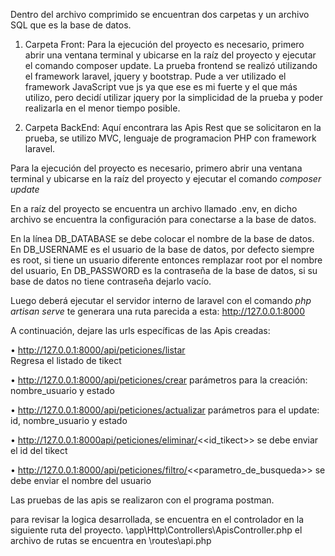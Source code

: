 Dentro del archivo comprimido se encuentran dos carpetas y un archivo SQL que es la base de datos.

1) Carpeta Front:
Para la ejecución del proyecto es necesario, primero abrir una ventana terminal y ubicarse en la raíz del proyecto y ejecutar el comando composer update. 
La prueba frontend se realizó utilizando el framework laravel, jquery y bootstrap. Pude a ver utilizado el framework JavaScript vue js ya que ese es mi fuerte y el que más utilizo, pero decidí utilizar jquery por la simplicidad de la prueba y poder realizarla en el menor tiempo posible.

2) Carpeta BackEnd:
Aquí encontrara las Apis Rest que se solicitaron en la prueba, se utilizo MVC, lenguaje de programacion PHP con framework laravel.

Para la ejecución del proyecto es necesario, primero abrir una ventana terminal y ubicarse en la raíz del proyecto y ejecutar el comando *composer update* 

En a raíz del proyecto se encuentra un archivo llamado .env, en dicho archivo se encuentra la configuración para conectarse a la base de datos.

En la línea DB_DATABASE se debe colocar el nombre de la base de datos.
En DB_USERNAME es el usuario de la base de datos, por defecto siempre es root, si tiene un usuario diferente entonces remplazar root por el nombre del usuario,
En DB_PASSWORD es la contraseña de la base de datos, si su base de datos no tiene contraseña dejarlo vacío. 

Luego deberá ejecutar el servidor interno de laravel con el comando *php artisan serve* 
te generara una ruta parecida a esta: http://127.0.0.1:8000

A continuación, dejare las urls específicas de las Apis creadas:

•	http://127.0.0.1:8000/api/peticiones/listar  
  Regresa el listado de tikect

•	http://127.0.0.1:8000/api/peticiones/crear
parámetros para la creación: nombre_usuario y estado
 
•	 http://127.0.0.1:8000/api/peticiones/actualizar
   parámetros para el update: id, nombre_usuario y estado
   
•	http://127.0.0.1:8000api/peticiones/eliminar/<<id_tikect>>
  se debe enviar el id del tikect

•	http://127.0.0.1:8000/api/peticiones/filtro/<<parametro_de_busqueda>>
  se debe enviar el nombre del usuario
  
 Las pruebas de las apis se realizaron con el programa postman.
 
para revisar la logica desarrollada, se encuentra en el controlador en la siguiente ruta del proyecto. \app\Http\Controllers\ApisController.php
el archivo de rutas se encuentra en \routes\api.php
